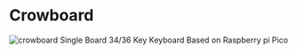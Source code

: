 # Crowboard
![crowboard](https://i.imgur.com/Rg7IYPw.jpg)
 Single Board 34/36 Key Keyboard Based on Raspberry pi Pico